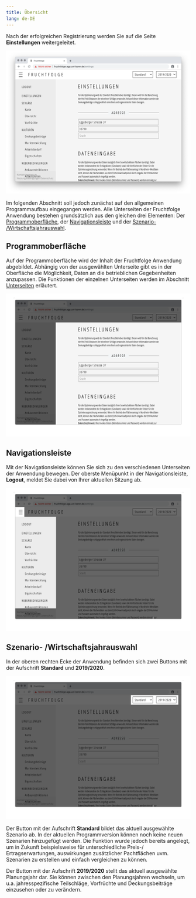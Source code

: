 ```yaml
---
title: Übersicht
lang: de-DE
---
```


Nach der erfolgreichen Registrierung werden Sie auf die Seite **Einstellungen**
weitergeleitet.

![Einstellungen](../img/settings.png)

Im folgenden Abschnitt soll jedoch zunächst auf den allgemeinen Programmaufbau eingegangen werden.
Alle Unterseiten der Fruchtfolge Anwendung bestehen grundsätzlich aus den gleichen drei Elementen:
Der [Programmoberfläche](./overview.html#hauptseite), der [Navigationsleiste](./overview.html#navigationsleiste) und der [Szenario- /Wirtschaftsjahrauswahl](./overview.html#szenario-wirtschaftsjahrauswahl).

## Programmoberfläche
Auf der Programmoberfläche wird der Inhalt der Fruchtfolge Anwendung abgebildet.
Abhängig von der ausgewählten Unterseite gibt es in der Oberfläche die Möglichkeit,
Daten an die betrieblichen Gegebenheiten anzupassen. Die Funktionen der einzelnen
Unterseiten werden im Abschnitt [Unterseiten](./overview.html#szenario-wirtschaftsjahrauswahl) erläutert.

![Programmoberfläche](../img/main_page.png)

## Navigationsleiste
Mit der Navigationsleiste können Sie sich zu den verschiedenen Unterseiten der Anwendung bewegen.
Der oberste Menüpunkt in der Navigationsleiste, **Logout**, meldet Sie dabei von Ihrer aktuellen Sitzung ab.

![Navigationsleiste](../img/sidebar.png)

## Szenario- /Wirtschaftsjahrauswahl
In der oberen rechten Ecke der Anwendung befinden sich zwei Buttons mit der Aufschrift
**Standard** und **2019/2020**. 

![Szenario- /Wirtschaftsjahrauswahl](../img/scenario_year.png)

Der Button mit der Aufschrift **Standard** bildet
das aktuell ausgewählte Szenario ab. In der aktuellen Programmversion können noch keine
neuen Szenarien hinzugefügt werden. Die Funktion wurde jedoch bereits angelegt, um
in Zukunft beispielsweise für unterschiedliche Preis-/ Ertragserwartungen, auswirkungen
zusätzlicher Pachtflächen uvm. Szenarien zu erstellen und einfach vergleichen
zu können.

Der Button mit der Aufschrift **2019/2020** stellt das aktuell ausgewählte Planungsjahr dar.
Sie können zwischen den Planungsjahren wechseln, um u.a. jahresspezifische Teilschläge,
Vorfrüchte und Deckungsbeiträge einzusehen oder zu verändern.


